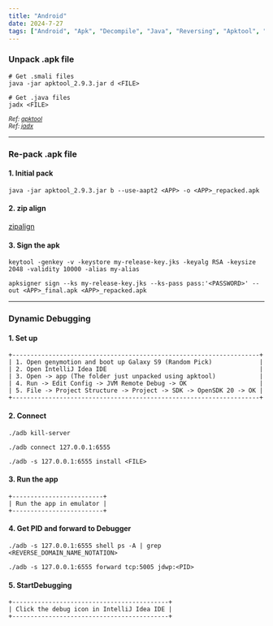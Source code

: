 ```yaml
---
title: "Android"
date: 2024-7-27
tags: ["Android", "Apk", "Decompile", "Java", "Reversing", "Apktool", "Adb"]
---
```


### Unpack .apk file

```console
# Get .smali files
java -jar apktool_2.9.3.jar d <FILE>
```

```console
# Get .java files
jadx <FILE>
```

<small>*Ref: [apktool](https://apktool.org/)*</small>
<br>
<small>*Ref: [jadx](https://github.com/skylot/jadx)*</small>

---

### Re-pack .apk file

#### 1. Initial pack

```console
java -jar apktool_2.9.3.jar b --use-aapt2 <APP> -o <APP>_repacked.apk
```

#### 2. zip align

[zipalign](https://www.sisik.eu/zipalign)

#### 3. Sign the apk

```console
keytool -genkey -v -keystore my-release-key.jks -keyalg RSA -keysize 2048 -validity 10000 -alias my-alias
```

```console
apksigner sign --ks my-release-key.jks --ks-pass pass:'<PASSWORD>' --out <APP>_final.apk <APP>_repacked.apk
```

---

### Dynamic Debugging

#### 1. Set up

```console
+--------------------------------------------------------------------+
| 1. Open genymotion and boot up Galaxy S9 (Random Pick)             |
| 2. Open IntelliJ Idea IDE                                          |
| 3. Open -> app (The folder just unpacked using apktool)            |
| 4. Run -> Edit Config -> JVM Remote Debug -> OK                    |
| 5. File -> Project Structure -> Project -> SDK -> OpenSDK 20 -> OK |
+--------------------------------------------------------------------+
```

#### 2. Connect

```console
./adb kill-server
```

```console
./adb connect 127.0.0.1:6555
```

```console
./adb -s 127.0.0.1:6555 install <FILE>
```

#### 3. Run the app

```console
+-------------------------+
| Run the app in emulator |
+-------------------------+
```

#### 4. Get PID and forward to Debugger

```console
./adb -s 127.0.0.1:6555 shell ps -A | grep <REVERSE_DOMAIN_NAME_NOTATION>
```

```console
./adb -s 127.0.0.1:6555 forward tcp:5005 jdwp:<PID>
```

#### 5. StartDebugging

```console
+-------------------------------------------+
| Click the debug icon in IntelliJ Idea IDE |
+-------------------------------------------+
```

